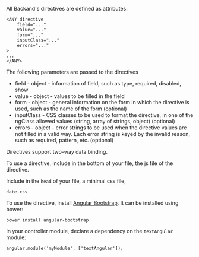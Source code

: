 All Backand's directives are defined as attributes:

    <ANY directive
        field="..."
        value="..."
        form="..."
        inputClass="..."
        errors="..."
    > 
    ... 
    </ANY>

The following parameters are passed to the directives

* field - object - information of field, such as type, required, disabled, show
* value - object - values to be filled in the field
* form - object - general information on the form in which the directive is used, such as the name of the form (optional)
* inputClass - CSS classes to be used to format the directive, in one of the ngClass allowed values (string, array of strings, object) (optional)
* errors - object - error strings to be used when the directive values are not filled in a valid way. Each error string is keyed by the invalid reason, such as required, pattern, etc. (optional)

Directives support two-way data binding.

To use a directive, include in the bottom of your file, the js file of the directive.

Include in the `head` of your file, a minimal css file, 

    date.css

To use the directive, install [Angular Bootstrap](http://angular-ui.github.io/bootstrap/#/top). It can be installed using bower:

    bower install angular-bootstrap

In your controller module, declare a dependency on the `textAngular` module:
    
    angular.module('myModule', ['textAngular']);
